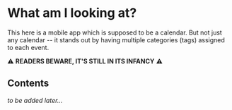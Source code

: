 # What am I looking at?

This here is a mobile app which is supposed to be a calendar. But not just any calendar -- it stands out by having multiple categories (tags) assigned to each event.

⚠ **READERS BEWARE, IT'S STILL IN ITS INFANCY** ⚠

## Contents

*to be added later...*
